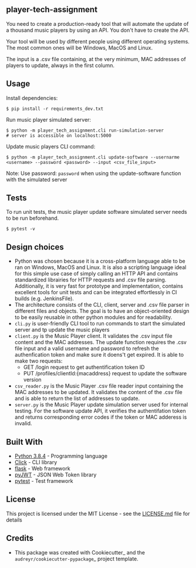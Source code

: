 ## player-tech-assignment

You need to create a production-ready tool that will automate the update of a thousand music players by using an API. You don't have to create the API.

Your tool will be used by different people using different operating systems. The most common ones will be Windows, MacOS and Linux.

The input is a .csv file containing, at the very minimum, MAC addresses of players to update, always in the first column.

## Usage
Install dependencies:
```
$ pip install -r requirements_dev.txt
```

Run music player simulated server:
```
$ python -m player_tech_assignment.cli run-simulation-server
# server is accessible on localhost:5000
```

Update music players CLI command:
```
$ python -m player_tech_assignment.cli update-software --usernarme <username> --password <password> --input <csv_file_input>
```
Note: Use password: ``password`` when using the update-software function with the simulated server

## Tests
To run unit tests, the music player update software simulated server needs to be run beforehand.
```
$ pytest -v
```

## Design choices
* Python was chosen because it is a cross-platform language able to be ran on Windows, MacOS and Linux. It is also a scripting language ideal for this simple use case of simply calling an HTTP API and contains standardized librairies for HTTP requests and .csv file parsing. Additionally, it is very fast for prototype and implementation, contains excellent tools for unit tests and can be integrated effortlessly in CI builds (e.g. JenkinsFile).
* The architecture consists of the CLI, client, server and .csv file parser in different files and objects. The goal is to have an object-oriented design to be easily reusable in other python modules and for readability.
* ``cli.py`` is user-friendly CLI tool to run commands to start the simulated server and tp update the music players
* ``client.py`` is the Music Player client. It validates the .csv input file content and the MAC addresses. The update function requires the .csv file input and a valid username and password to refresh the authenfication token and make sure it doens't get expired. It is able to make two requests:
    *  GET /login request to get authentification token ID
    *  PUT /profiles/clientId:{macaddress} request to update the software version
* ``csv_reader.py`` is the Music Player .csv file reader input containing the MAC addresses to be updated. It validates the content of the .csv file and is able to return the list of addresses to update.
* ``server.py`` is the Music Player update simulation server used for internal testing. For the software update API, it verifies the authentifation token and returns corresponding error codes if the token or MAC adderess is invalid.

## Built With

* [Python 3.8.4](https://www.python.org/downloads/release/python-384/) - Programming language
* [Click](https://github.com/pallets/click) - CLI library
* [flask](https://github.com/pallets/flask) - Web framework
* [pyJWT](https://github.com/jpadilla/pyjwt) - JSON Web Token library
* [pytest](https://github.com/pytest-dev/pytest) - Test framework

## License

This project is licensed under the MIT License - see the [LICENSE.md](LICENSE.md) file for details

## Credits

* This package was created with Cookiecutter_ and the `audreyr/cookiecutter-pypackage`_ project template.